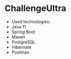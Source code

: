 # ChallengeUltra


* Used technologies:
* Java 11
* Spring Boot
* Maven
* PostgreSQL
* Hibernate
* Postman




